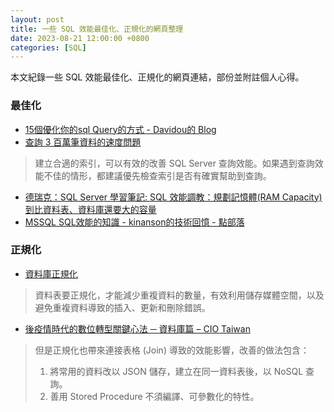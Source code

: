 ```yaml
---
layout: post
title: 一些 SQL 效能最佳化、正規化的網頁整理
date: 2023-08-21 12:00:00 +0800
categories: [SQL]
---
```


本文紀錄一些 SQL 效能最佳化、正規化的網頁連結，部份並附註個人心得。

### 最佳化

- [15個優化你的sql Query的方式 - Davidou的 Blog](http://blog.davidou.org/archives/609)
- [查詢 3 百萬筆資料的速度問題](https://social.msdn.microsoft.com/Forums/zh-TW/fac7d4a4-0870-46ea-b789-b1073facec78/2659735426-3-30334338363155836039260093034036895242302183938988?forum=240)
> 建立合適的索引，可以有效的改善 SQL Server 查詢效能。如果遇到查詢效能不佳的情形，都建議優先檢查索引是否有確實幫助到查詢。
- [德瑞克：SQL Server 學習筆記: SQL 效能調教：規劃記憶體(RAM Capacity)到比資料表、資料庫還要大的容量](http://sharedderrick.blogspot.com/2016/03/sql-ram-capacity.html)
- [MSSQL SQL效能的知識 - kinanson的技術回憶 - 點部落](https://dotblogs.com.tw/kinanson/2013/09/12/118235)

### 正規化

- [資料庫正規化](http://cc.cust.edu.tw/~ccchen/doc/db_04.pdf)
> 資料表要正規化，才能減少重複資料的數量，有效利用儲存媒體空間，以及避免重複資料導致的插入、更新和刪除錯誤。
- [後疫情時代的數位轉型關鍵心法 ─ 資料庫篇 – CIO Taiwan](https://www.cio.com.tw/key-heart-law-in-the-post-outbreak-age-database/)
> 但是正規化也帶來連接表格 (Join) 導致的效能影響，改善的做法包含：
> 1. 將常用的資料改以 JSON 儲存，建立在同一資料表後，以 NoSQL 查詢。
> 2. 善用 Stored Procedure 不須編譯、可參數化的特性。